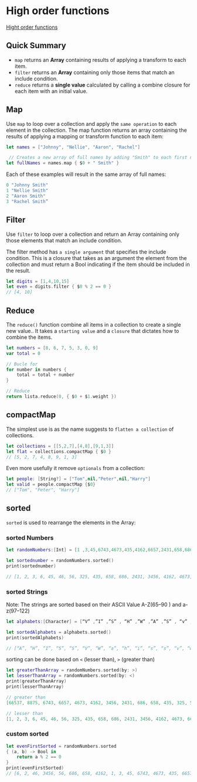 # High order functions

[Hight order functions](https://useyourloaf.com/blog/swift-guide-to-map-filter-reduce/)

## Quick Summary

+ `map` returns an **Array** containing results of applying a transform to each item.
+ `filter` returns an **Array** containing only those items that match an include condition.
+ `reduce` returns a **single value** calculated by calling a combine closure for each item with an initial value.

## Map

Use `map` to loop over a collection and apply the `same operation` to each element in the collection. The map function returns an array containing the results of applying a mapping or transform function to each item:

```Swift
let names = ["Johnny", "Nellie", "Aaron", "Rachel"]

 // Creates a new array of full names by adding "Smith" to each first name
let fullNames = names.map { $0 + " Smith" }
```

Each of these examples will result in the same array of full names:

```Swift
0 "Johnny Smith"
1 "Nellie Smith"
2 "Aaron Smith"
3 "Rachel Smith”
```

## Filter

Use `filter` to loop over a collection and return an Array containing only those elements that match an include condition.

The filter method has `a single argument` that specifies the include condition. This is a closure that takes as an argument the element from the collection and must return a Bool indicating if the item should be included in the result.

```Swift
let digits = [1,4,10,15]
let even = digits.filter { $0 % 2 == 0 }
// [4, 10]
```

## Reduce

The `reduce()` function combine all items in a collection to create a single new value.. It takes a `starting value` and a `closure` that dictates how to combine the items.

```Swift
let numbers = [8, 6, 7, 5, 3, 0, 9]
var total = 0

// Bucle for
for number in numbers {
    total = total + number
}

// Reduce
return lista.reduce(0, { $0 + $1.weight })
```

## compactMap

The simplest use is as the name suggests to `flatten a collection` of collections.

```Swift
let collections = [[5,2,7],[4,8],[9,1,3]]
let flat = collections.compactMap { $0 }
// [5, 2, 7, 4, 8, 9, 1, 3]
```

Even more usefully it remove `optionals`  from a collection:

```Swift
let people: [String?] = ["Tom",nil,"Peter",nil,"Harry"]
let valid = people.compactMap {$0}
// ["Tom", "Peter", "Harry"]
```

## sorted

`sorted` is used to rearrange the elements in the Array:

### sorted Numbers

```Swift
let randomNumbers:[Int] = [1 ,3,45,6743,4673,435,4162,6657,2431,658,686,56,3456,8875,325,46,2,66537,6]

let sortednumber = randomNumbers.sorted()
print(sortednumber)

// [1, 2, 3, 6, 45, 46, 56, 325, 435, 658, 686, 2431, 3456, 4162, 4673, 6657, 6743, 8875, 66537]
```

### sorted Strings

Note: The strings are sorted based on their ASCII Value A-Z(65–90 ) and a-z(97–122)

```Swift
let alphabets:[Character] = [“V” ,”I” ,”S” , “H” ,”W” ,”A” ,”S” , “v” ,”i” ,”s” ,”h” , “w” ,”a” ,”s”]

let sortedAlphabets = alphabets.sorted()
print(sortedAlphabets)

// [“A”, “H”, “I”, “S”, “S”, “V”, “W”, “a”, “h”, “i”, “s”, “s”, “v”, “w”]
```

sorting can be done based on `<` (lesser than), `>` (greater than)

```Swift
let greaterThanArray = randomNumbers.sorted(by: >)
let lesserThanArray = randomNumbers.sorted(by: <)
print(greaterThanArray)
print(lesserThanArray)

// greater than
[66537, 8875, 6743, 6657, 4673, 4162, 3456, 2431, 686, 658, 435, 325, 56, 46, 45, 6, 3, 2, 1]

// lesser than
[1, 2, 3, 6, 45, 46, 56, 325, 435, 658, 686, 2431, 3456, 4162, 4673, 6657, 6743, 8875, 66537]
```

### custom sorted

```Swift
let evenFirstSorted = randomNumbers.sorted 
{ (a, b) -> Bool in
    return a % 2 == 0
}
print(evenFirstSorted)
// [6, 2, 46, 3456, 56, 686, 658, 4162, 1, 3, 45, 6743, 4673, 435, 6657, 2431, 8875, 325, 66537]
```